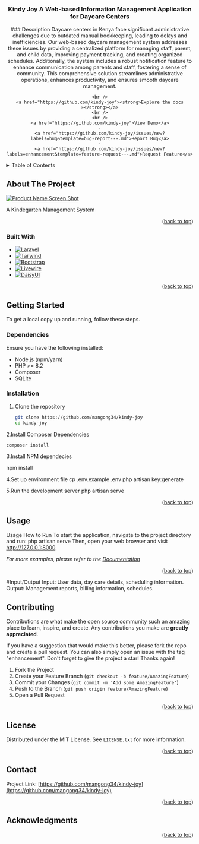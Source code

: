 <!-- Improved compatibility of back to top link: See: https://github.com/othneildrew/Best-README-Template/pull/73 -->
<a name="readme-top"></a>


<!-- PROJECT LOGO -->
<br />
<div align="center">

  <h3 align="center">Kindy Joy A Web-based Information Management Application for Daycare Centers </h3>

  <p align="center">
    ### Description
Daycare centers in Kenya face significant administrative challenges due to outdated manual bookkeeping, leading to delays and inefficiencies. Our web-based daycare management system addresses these issues by providing a centralized platform for managing staff, parent, and child data, improving payment tracking, and creating organized schedules. Additionally, the system includes a robust notification feature to enhance communication among parents and staff, fostering a sense of community. This comprehensive solution streamlines administrative operations, enhances productivity, and ensures smooth daycare management.

    <br />
    <a href="https://github.com/kindy-joy"><strong>Explore the docs »</strong></a>
    <br />
    <br />
    <a href="https://github.com/kindy-joy">View Demo</a>
    ·
    <a href="https://github.com/kindy-joy/issues/new?labels=bug&template=bug-report---.md">Report Bug</a>
    ·
    <a href="https://github.com/kindy-joy/issues/new?labels=enhancement&template=feature-request---.md">Request Feature</a>
  </p>
</div>



<!-- TABLE OF CONTENTS -->
<details>
 <summary>Table of Contents</summary>
  <ol>
    <li>
      <a href="#about-the-project">About The Project</a>
      <ul>
        <li><a href="#built-with">Built With</a></li>
      </ul>
    </li>
    <li>
      <a href="#getting-started">Getting Started</a>
      <ul>
        <li><a href="#dependencies">Dependencies</a></li>
        <li><a href="#installation">Installation</a></li>
      </ul>
    </li>
    <li><a href="#usage">Usage</a></li>
    <li><a href="#project-structure">Project Structure</a></li>
    <li><a href="#contributing">Contributing</a></li>
    <li><a href="#license">License</a></li>
    <li><a href="#contact">Contact</a></li>
    <li><a href="#acknowledgments">Acknowledgments</a></li>
  </ol>
</details>



<!-- ABOUT THE PROJECT -->
## About The Project

[![Product Name Screen Shot][product-screenshot]](https://example.com)

A Kindegarten Management System



<p align="right">(<a href="#readme-top">back to top</a>)</p>



### Built With


* [![Laravel][Laravel.com]][Laravel-url]
* [![Tailwind][Tailwindcss.com]][Tailwind-url]
* [![Bootstrap][Bootstrap.com]][Bootstrap-url]
* [![Livewire][Livewire.com]][Livewire-url]
* [![DaisyUI][DaisyUI.com]][DaisyUI-url]

<p align="right">(<a href="#readme-top">back to top</a>)</p>



<!-- GETTING STARTED -->
## Getting Started

To get a local copy up and running, follow these steps.

### Dependencies
Ensure you have the following installed:
* Node.js (npm/yarn)
* PHP >= 8.2
* Composer
* SQLite

### Installation
1. Clone the repository
   ```sh
   git clone https://github.com/mangong34/kindy-joy
   cd kindy-joy

2.Install Composer Dependencies

    composer install

3.Install NPM dependecies

   npm install

4.Set up environment file
   cp .env.example .env
   php artisan key:generate

5.Run the development server
  php artisan serve

<p align="right">(<a href="#readme-top">back to top</a>)</p>



<!-- USAGE EXAMPLES -->
## Usage
Usage
How to Run
To start the application, navigate to the project directory and run:
  php artisan serve
Then, open your web browser and visit http://127.0.0.1:8000.

_For more examples, please refer to the [Documentation](https://example.com)_

<p align="right">(<a href="#readme-top">back to top</a>)</p>

#Input/Output
Input: User data, day care details, scheduling information.
Output: Management reports, billing information, schedules.




<!-- CONTRIBUTING -->
## Contributing

Contributions are what make the open source community such an amazing place to learn, inspire, and create. Any contributions you make are **greatly appreciated**.

If you have a suggestion that would make this better, please fork the repo and create a pull request. You can also simply open an issue with the tag "enhancement".
Don't forget to give the project a star! Thanks again!

1. Fork the Project
2. Create your Feature Branch (`git checkout -b feature/AmazingFeature`)
3. Commit your Changes (`git commit -m 'Add some AmazingFeature'`)
4. Push to the Branch (`git push origin feature/AmazingFeature`)
5. Open a Pull Request

<p align="right">(<a href="#readme-top">back to top</a>)</p>



<!-- LICENSE -->
## License

Distributed under the MIT License. See `LICENSE.txt` for more information.

<p align="right">(<a href="#readme-top">back to top</a>)</p>



<!-- CONTACT -->
## Contact

Project Link: [https://github.com/mangong34/kindy-joy](https://github.com/mangong34/kindy-joy)

<p align="right">(<a href="#readme-top">back to top</a>)</p>



<!-- ACKNOWLEDGMENTS -->
## Acknowledgments




<p align="right">(<a href="#readme-top">back to top</a>)</p>



<!-- MARKDOWN LINKS & IMAGES -->
<!-- https://www.markdownguide.org/basic-syntax/#reference-style-links -->
[contributors-shield]: https://img.shields.io/github/contributors/othneildrew/Best-README-Template.svg?style=for-the-badge
[contributors-url]: https://github.com/othneildrew/Best-README-Template/graphs/contributors
[forks-shield]: https://img.shields.io/github/forks/othneildrew/Best-README-Template.svg?style=for-the-badge
[forks-url]: https://github.com/othneildrew/Best-README-Template/network/members
[stars-shield]: https://img.shields.io/github/stars/othneildrew/Best-README-Template.svg?style=for-the-badge
[stars-url]: https://github.com/othneildrew/Best-README-Template/stargazers
[issues-shield]: https://img.shields.io/github/issues/othneildrew/Best-README-Template.svg?style=for-the-badge
[issues-url]: https://github.com/othneildrew/Best-README-Template/issues
[license-shield]: https://img.shields.io/github/license/othneildrew/Best-README-Template.svg?style=for-the-badge
[license-url]: https://github.com/othneildrew/Best-README-Template/blob/master/LICENSE.txt
[linkedin-shield]: https://img.shields.io/badge/-LinkedIn-black.svg?style=for-the-badge&logo=linkedin&colorB=555
[linkedin-url]: https://linkedin.com/in/othneildrew
[product-screenshot]: public/logo/image2.png
[Next.js]: https://img.shields.io/badge/next.js-000000?style=for-the-badge&logo=nextdotjs&logoColor=white
[Next-url]: https://nextjs.org/
[React.js]: https://img.shields.io/badge/React-20232A?style=for-the-badge&logo=react&logoColor=61DAFB
[React-url]: https://reactjs.org/
[Vue.js]: https://img.shields.io/badge/Vue.js-35495E?style=for-the-badge&logo=vuedotjs&logoColor=4FC08D
[Vue-url]: https://vuejs.org/
[Angular.io]: https://img.shields.io/badge/Angular-DD0031?style=for-the-badge&logo=angular&logoColor=white
[Angular-url]: https://angular.io/
[Svelte.dev]: https://img.shields.io/badge/Svelte-4A4A55?style=for-the-badge&logo=svelte&logoColor=FF3E00
[Svelte-url]: https://svelte.dev/
[Laravel.com]: https://img.shields.io/badge/Laravel-FF2D20?style=for-the-badge&logo=laravel&logoColor=white
[Laravel-url]: https://laravel.com
[Tailwindcss.com]: https://img.shields.io/badge/Tailwind_CSS-38B2AC?style=for-the-badge&logo=tailwind-css&logoColor=white
[Tailwind-url]: https://tailwindcss.com/
[Livewire.com]: https://img.shields.io/badge/Livewire-FF2D20?style=for-the-badge&logo=livewire&logoColor=white
[Livewire-url]: https://laravel-livewire.com/
[DaisyUI.com]: https://img.shields.io/badge/DaisyUI-7C3AED?style=for-the-badge&logo=daisyui&logoColor=white
[DaisyUI-url]: https://daisyui.com/
[Bootstrap.com]: https://img.shields.io/badge/Bootstrap-563D7C?style=for-the-badge&logo=bootstrap&logoColor=white
[Bootstrap-url]: https://getbootstrap.com
[JQuery.com]: https://img.shields.io/badge/jQuery-0769AD?style=for-the-badge&logo=jquery&logoColor=white
[JQuery-url]: https://jquery.com 
